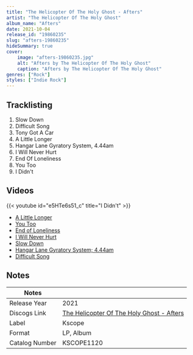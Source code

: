 ```yaml
---
title: "The Helicopter Of The Holy Ghost - Afters"
artist: "The Helicopter Of The Holy Ghost"
album_name: "Afters"
date: 2021-10-04
release_id: "19860235"
slug: "afters-19860235"
hideSummary: true
cover:
    image: "afters-19860235.jpg"
    alt: "Afters by The Helicopter Of The Holy Ghost"
    caption: "Afters by The Helicopter Of The Holy Ghost"
genres: ["Rock"]
styles: ["Indie Rock"]
---
```


## Tracklisting
1. Slow Down
2. Difficult Song
3. Tony Got A Car
4. A Little Longer
5. Hangar Lane Gyratory System, 4.44am
6. I Will Never Hurt
7. End Of Loneliness
8. You Too
9. I Didn't

## Videos
{{< youtube id="e5HTe6s51_c" title="I Didn't" >}}
- [A Little Longer](https://www.youtube.com/watch?v=pdKa1G5heP8)
- [You Too](https://www.youtube.com/watch?v=YcrKtkVUnfs)
- [End of Loneliness](https://www.youtube.com/watch?v=mvLhLVLg4UQ)
- [I Will Never Hurt](https://www.youtube.com/watch?v=KpGCMUA-C90)
- [Slow Down](https://www.youtube.com/watch?v=HJH6CbY_KGc)
- [Hangar Lane Gyratory System; 4.44am](https://www.youtube.com/watch?v=ZXAB8w8Y3t0)
- [Difficult Song](https://www.youtube.com/watch?v=SUl84NqIqJM)


## Notes

| Notes          |             |
| ---------------| ----------- |
| Release Year   | 2021 |
| Discogs Link   | [The Helicopter Of The Holy Ghost - Afters](https://www.discogs.com/release/19860235-The-Helicopter-Of-The-Holy-Ghost-Afters) |
| Label          | Kscope |
| Format         | LP, Album |
| Catalog Number | KSCOPE1120 |



